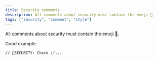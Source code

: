 ```yaml
---
title: Security comments
description: All comments about security must contain the emoji 🚨
tags: ["security", "comment", "style"]
---
```


All comments about security must contain the emoji 🚨.

Good example:

```
// 🚨SECURITY: Check if...
```
